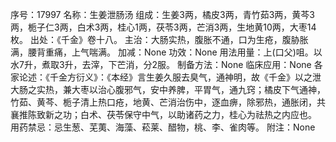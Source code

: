 序号：17997
名称：生姜泄肠汤
组成：生姜3两，橘皮3两，青竹茹3两，黄芩3两，栀子仁3两，白术3两，桂心1两，茯苓3两，芒消3两，生地黄10两，大枣14枚。
出处：《千金》卷十八。
主治：大肠实热，腹胀不通，口为生疮，腹胁胀满，腰背重痛，上气喘满。
加减：None
功效：None
用法用量：上(口父)咀。以水7升，煮取3升，去滓，下芒消，分2服。
制备方法：None
临床应用：None
各家论述：《千金方衍义》：《本经》言生姜久服去臭气，通神明，故《千金》以之泄大肠之实热，兼大枣以治心腹邪气，安中养脾，平胃气，通九窍；橘皮下气通神，竹茹、黄芩、栀子清上热口疮，地黄、芒消治伤中，逐血痹，除邪热，通胀闭，共襄推陈致新之功；白术、茯苓保守中气，以助诸药之力，桂心为祛热之内应也。
用药禁忌：忌生葱、芜荑、海藻、菘莱、醋物，桃、李、雀肉等。
附注：None
